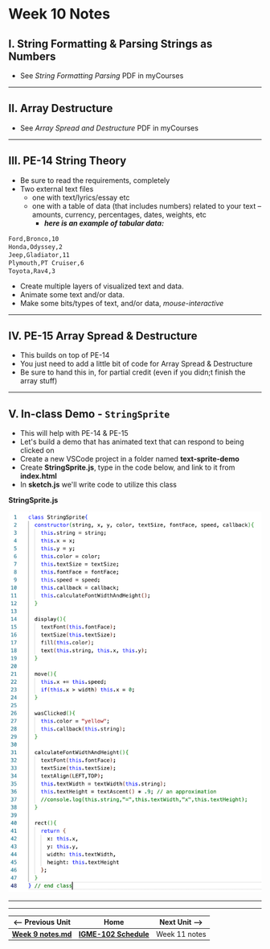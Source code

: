 # Week 10 Notes

## I. String Formatting & Parsing Strings as Numbers
- See *String Formatting Parsing* PDF in myCourses

<hr>

## II. Array Destructure
- See *Array Spread and Destructure* PDF in myCourses

<hr>

## III. PE-14 String Theory
- Be sure to read the requirements, completely
- Two external text files
  - one with text/lyrics/essay etc
  - one with a table of data (that includes numbers) related to your text – amounts, currency, percentages, dates, weights, etc
    - ***here is an example of tabular data:***

```
Ford,Bronco,10
Honda,Odyssey,2
Jeep,Gladiator,11
Plymouth,PT Cruiser,6
Toyota,Rav4,3
```

- Create multiple layers of visualized text and data.
- Animate some text and/or data.
- Make some bits/types of text, and/or data, *mouse-interactive*

<hr>

## IV. PE-15 Array Spread & Destructure
- This builds on top of PE-14 
- You just need to add a little bit of code for Array Spread & Destructure
- Be sure to hand this in, for partial credit (even if you didn;t finish the array stuff)

<hr>

## V. In-class Demo - `StringSprite`
- This will help with PE-14 & PE-15
- Let's build a demo that has animated text that can respond to being clicked on
- Create a new VSCode project in a folder named **text-sprite-demo**
- Create **StringSprite.js**, type in the code below, and link to it from **index.html**
- In **sketch.js** we'll write code to utilize this class

**StringSprite.js**

![screenshot](./_images/stringsprite.png)


<hr><hr>

| <-- Previous Unit | Home | Next Unit -->
| --- | --- | --- 
| [**Week 9 notes.md**](09.md)     |  [**IGME-102 Schedule**](../schedule.md) | Week 11 notes
